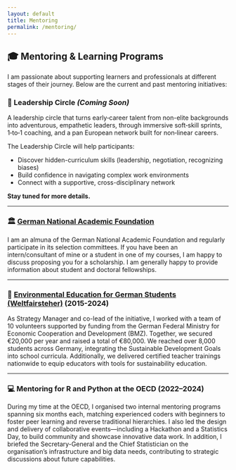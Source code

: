 ```yaml
---
layout: default
title: Mentoring
permalink: /mentoring/
---
```



## 🎓 Mentoring & Learning Programs

I am passionate about supporting learners and professionals at different stages of their journey. Below are the current and past mentoring initiatives:


### 🌟 Leadership Circle *(Coming Soon)*

A leadership circle that turns early‑career talent from non-elite backgrounds into adventurous, empathetic leaders, through immersive soft‑skill sprints, 1‑to‑1 coaching, and a pan European network built for non‑linear careers. 

The Leadership Circle will help participants:

- Discover hidden-curriculum skills (leadership, negotiation, recognizing biases)
- Build confidence in navigating complex work environments
- Connect with a supportive, cross-disciplinary network

**Stay tuned for more details.**

---

### 🏛️ [German National Academic Foundation](https://www.studienstiftung.de/) 

I am an almuna of the German National Academic Foundation and regularly participate in its selection committees. If you have been an intern/consultant of mine or a student in one of my courses, I am happy to discuss proposing you for a scholarship. I am generally happy to provide information about student and doctoral fellowships.

---

### 🌱 [Environmental Education for German Students (Weltfairsteher)](https://www.weltfairsteher.de) (2015-2024)

As Strategy Manager and co-lead of the initiative, I worked with a team of 10 volunteers supported by funding from the German Federal Ministry for Economic Cooperation and Development (BMZ). Together, we secured €20,000 per year and raised a total of €80,000. We reached over 8,000 students across Germany, integrating the Sustainable Development Goals into school curricula. Additionally, we delivered certified teacher trainings nationwide to equip educators with tools for sustainability education.

---

### 💻 Mentoring for R and Python at the OECD (2022–2024)

During my time at the OECD, I organised two internal mentoring programs spanning six months each, matching experienced coders with beginners to foster peer learning and reverse traditional hierarchies. I also led the design and delivery of collaborative events—including a Hackathon and a Statistics Day, to build community and showcase innovative data work. In addition, I briefed the Secretary-General and the Chief Statistician on the organisation’s infrastructure and big data needs, contributing to strategic discussions about future capabilities.




